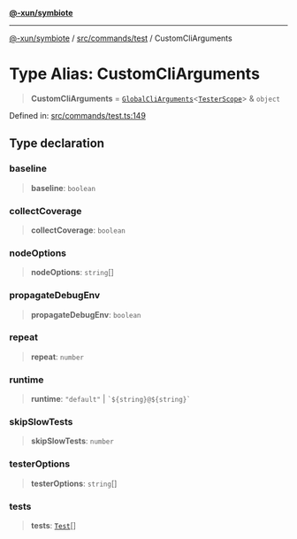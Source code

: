 [**@-xun/symbiote**](../../../../README.md)

***

[@-xun/symbiote](../../../../README.md) / [src/commands/test](../README.md) / CustomCliArguments

# Type Alias: CustomCliArguments

> **CustomCliArguments** = [`GlobalCliArguments`](../../../configure/type-aliases/GlobalCliArguments.md)\<[`TesterScope`](TesterScope.md)\> & `object`

Defined in: [src/commands/test.ts:149](https://github.com/Xunnamius/symbiote/blob/55c2dadee19da73b281c10518788cefdaefad80e/src/commands/test.ts#L149)

## Type declaration

### baseline

> **baseline**: `boolean`

### collectCoverage

> **collectCoverage**: `boolean`

### nodeOptions

> **nodeOptions**: `string`[]

### propagateDebugEnv

> **propagateDebugEnv**: `boolean`

### repeat

> **repeat**: `number`

### runtime

> **runtime**: `"default"` \| `` `${string}@${string}` ``

### skipSlowTests

> **skipSlowTests**: `number`

### testerOptions

> **testerOptions**: `string`[]

### tests

> **tests**: [`Test`](../enumerations/Test.md)[]
